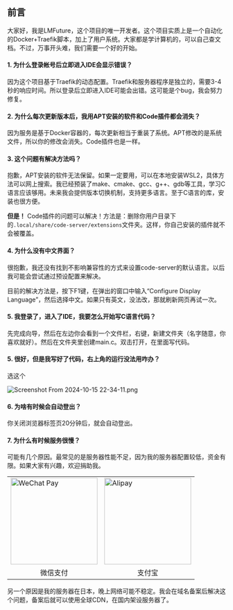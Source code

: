 ## 前言

大家好，我是LMFuture，这个项目的唯一开发者。这个项目实质上是一个自动化的Docker+Traefik脚本，加上了用户系统。大家都是学计算机的，可以自己查文档。不过，万事开头难，我们需要一个好的开始。

#### 1. 为什么登录帐号后立即进入IDE会显示错误？

因为这个项目基于Traefik的动态配置。Traefik和服务器程序是独立的，需要3-4秒的响应时间。所以登录后立即进入IDE可能会出错。这可能是个bug，我会努力修复。

#### 2. 为什么每次更新版本后，我用APT安装的软件和Code插件都会消失？

因为服务是基于Docker容器的，每次更新相当于重装了系统。APT修改的是系统文件，所以你的修改会消失。Code插件也是一样。

#### 3. 这个问题有解决方法吗？

抱歉，APT安装的软件无法保留。如果一定要用，可以在本地安装WSL2，具体方法可以网上搜索。我已经预装了make、cmake、gcc、g++、gdb等工具，学习C语言应该够用。未来我会提供版本切换机制，支持更多语言。至于C语言的库，安装也很方便。

**但是！** Code插件的问题可以解决！方法是：删除你用户目录下的`.local/share/code-server/extensions`文件夹。这样，你自己安装的插件就不会被覆盖。

#### 4. 为什么没有中文界面？

很抱歉，我还没有找到不影响兼容性的方式来设置code-server的默认语言。以后我可能会尝试通过预设配置来解决。

目前的解决方法是，按下F1键，在弹出的窗口中输入“Configure Display Language”，然后选择中文。如果只有英文，没法改，那就刷新网页再试一次。

#### 5. 我登录了，进入了IDE，我要怎么开始写C语言代码？

先完成向导，然后在左边你会看到一个文件栏，右键，新建文件夹（名字随意，你喜欢就好）。然后在文件夹里创建main.c。双击打开，在里面写代码。

#### 5. 很好，但是我写好了代码，右上角的运行没法用咋办？

选这个

![Screenshot From 2024-10-15 22-34-11.png](https://s2.loli.net/2024/10/15/47HpNxKd5FTEbGq.png)

#### 6. 为啥有时候会自动登出？

你关闭浏览器标签页20分钟后，就会自动登出。

#### 7. 为什么有时候服务很慢？

可能有几个原因。最常见的是服务器性能不足，因为我的服务器配置较低，资金有限。如果大家有兴趣，欢迎捐助我。

<table>
  <tr>
    <td><img src="https://s2.loli.net/2024/10/15/uh95G7ixRvKeSIr.png" alt="WeChat Pay" width="200"></td>
    <td><img src="https://s2.loli.net/2024/10/15/tCLGeFiucNxaKQ9.png" alt="Alipay" width="200"></td>
  </tr>
  <tr>
    <td align="center">微信支付</td>
    <td align="center">支付宝</td>
  </tr>
</table>

另一个原因是我的服务器在日本，晚上网络可能不稳定。我会在域名备案后解决这个问题，备案后就可以使用全球CDN，在国内架设服务器了。